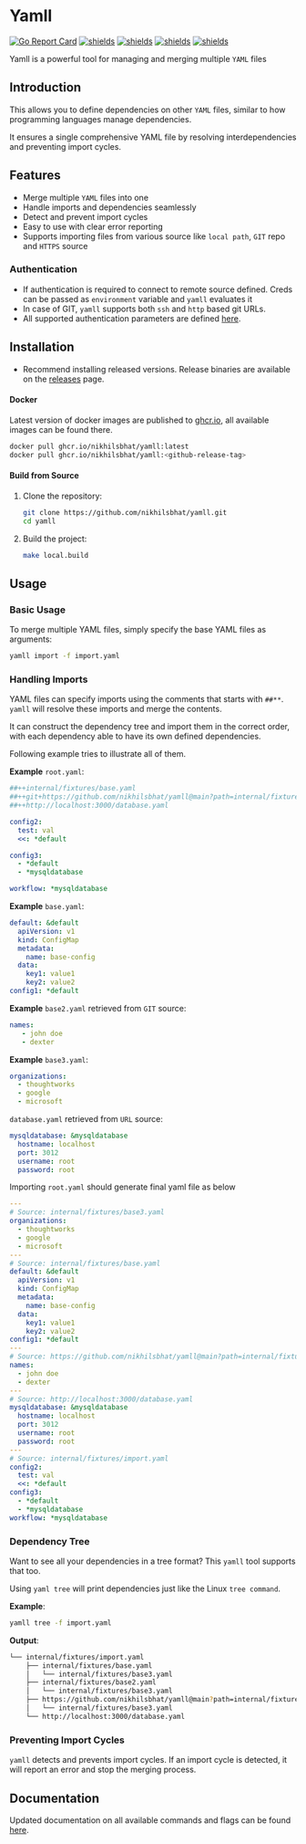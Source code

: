 # Yamll

[![Go Report Card](https://goreportcard.com/badge/github.com/nikhilsbhat/yamll)](https://goreportcard.com/report/github.com/nikhilsbhat/yamll)
[![shields](https://img.shields.io/badge/license-MIT-blue)](https://github.com/nikhilsbhat/yamll/blob/master/LICENSE)
[![shields](https://godoc.org/github.com/nikhilsbhat/yamll?status.svg)](https://godoc.org/github.com/nikhilsbhat/yamll)
[![shields](https://img.shields.io/github/v/tag/nikhilsbhat/yamll.svg)](https://github.com/nikhilsbhat/yamll/tags)
[![shields](https://img.shields.io/github/downloads/nikhilsbhat/yamll/total.svg)](https://github.com/nikhilsbhat/yamll/releases)

Yamll is a powerful tool for managing and merging multiple `YAML` files

## Introduction

This allows you to define dependencies on other `YAML` files, similar to how programming languages manage dependencies.

It ensures a single comprehensive YAML file by resolving interdependencies and preventing import cycles.

## Features

- Merge multiple `YAML` files into one
- Handle imports and dependencies seamlessly
- Detect and prevent import cycles
- Easy to use with clear error reporting
- Supports importing files from various source like `local path`, `GIT` repo and `HTTPS` source

### Authentication
- If authentication is required to connect to remote source defined. Creds can be passed as `environment` variable and `yamll` evaluates it
- In case of GIT, `yamll` supports both `ssh` and `http` based git URLs.
- All supported authentication parameters are defined [here](https://github.com/nikhilsbhat/yamll/blob/main/pkg/yamll/dependency.go#L31).

## Installation

* Recommend installing released versions. Release binaries are available on the [releases](https://github.com/nikhilsbhat/yamll/releases) page.

#### Docker

Latest version of docker images are published to [ghcr.io](https://github.com/nikhilsbhat/yamll/pkgs/container/yamll), all available images can be found there. </br>

```bash
docker pull ghcr.io/nikhilsbhat/yamll:latest
docker pull ghcr.io/nikhilsbhat/yamll:<github-release-tag>
```

#### Build from Source

1. Clone the repository:
    ```sh
    git clone https://github.com/nikhilsbhat/yamll.git
    cd yamll
    ```
2. Build the project:
    ```sh
    make local.build
    ```

## Usage

### Basic Usage

To merge multiple YAML files, simply specify the base YAML files as arguments:

```sh
yamll import -f import.yaml
```

### Handling Imports

YAML files can specify imports using the comments that starts with `##**`. `yamll` will resolve these imports and merge the contents.

It can construct the dependency tree and import them in the correct order, with each dependency able to have its own defined dependencies.

Following example tries to illustrate all of them.

**Example** `root.yaml`:

```yaml
##++internal/fixtures/base.yaml
##++git+https://github.com/nikhilsbhat/yamll@main?path=internal/fixtures/base2.yaml;{"user_name":"${GIT_USERNAME}","password":"${GITHUB_TOKEN}"}
##++http://localhost:3000/database.yaml

config2:
  test: val
  <<: *default

config3:
  - *default
  - *mysqldatabase

workflow: *mysqldatabase
```

**Example** `base.yaml`:
```yaml
default: &default
  apiVersion: v1
  kind: ConfigMap
  metadata:
    name: base-config
  data:
    key1: value1
    key2: value2
config1: *default
```

**Example** `base2.yaml` retrieved from `GIT` source:
```yaml
names:
   - john doe
   - dexter
```

**Example** `base3.yaml`:
```yaml
organizations:
  - thoughtworks
  - google
  - microsoft
```

`database.yaml` retrieved from `URL` source:
```yaml
mysqldatabase: &mysqldatabase
  hostname: localhost
  port: 3012
  username: root
  password: root
```

Importing `root.yaml` should generate final yaml file as below

```yaml
---
# Source: internal/fixtures/base3.yaml
organizations:
  - thoughtworks
  - google
  - microsoft
---
# Source: internal/fixtures/base.yaml
default: &default
  apiVersion: v1
  kind: ConfigMap
  metadata:
    name: base-config
  data:
    key1: value1
    key2: value2
config1: *default
---
# Source: https://github.com/nikhilsbhat/yamll@main?path=internal/fixtures/base2.yaml
names:
  - john doe
  - dexter
---
# Source: http://localhost:3000/database.yaml
mysqldatabase: &mysqldatabase
  hostname: localhost
  port: 3012
  username: root
  password: root
---
# Source: internal/fixtures/import.yaml
config2:
  test: val
  <<: *default
config3:
  - *default
  - *mysqldatabase
workflow: *mysqldatabase
```

### Dependency Tree

Want to see all your dependencies in a tree format? This `yamll` tool supports that too.

Using `yaml tree` will print dependencies just like the Linux `tree command`.

**Example**:

```sh
yamll tree -f import.yaml
```

**Output**:
```sh
└── internal/fixtures/import.yaml
    ├── internal/fixtures/base.yaml
    │   └── internal/fixtures/base3.yaml
    ├── internal/fixtures/base2.yaml
    │   └── internal/fixtures/base3.yaml
    ├── https://github.com/nikhilsbhat/yamll@main?path=internal/fixtures/base2.yaml
    │   └── internal/fixtures/base3.yaml
    └── http://localhost:3000/database.yaml
```
### Preventing Import Cycles

`yamll` detects and prevents import cycles. If an import cycle is detected, it will report an error and stop the merging
process.

## Documentation

Updated documentation on all available commands and flags can be
found [here](https://github.com/nikhilsbhat/yamll/blob/main/docs/doc/yamll.md).